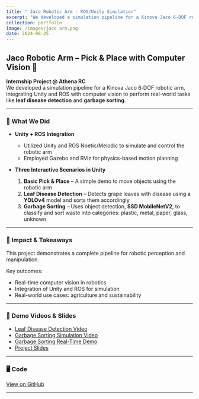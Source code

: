 ```yaml
---
title: " Jaco Robotic Arm - ROS/Unity Simulation"
excerpt: "We developed a simulation pipeline for a Kinova Jaco 6‑DOF robotic arm, integrating Unity and ROS with computer vision to perform real-world tasks like **leaf disease detection** and **garbage sorting**.<br/><img src='/images/jaco arm.png'>"
collection: portfolio
image: /images/jaco arm.png
date: 2024-08-25
---
```


## Jaco Robotic Arm – Pick & Place with Computer Vision 🤖

**Internship Project @ Athena RC**  
We developed a simulation pipeline for a Kinova Jaco 6‑DOF robotic arm, integrating Unity and ROS with computer vision to perform real-world tasks like **leaf disease detection** and **garbage sorting**.

---

### 🎯 What We Did

- **Unity + ROS Integration**  
  - Utilized Unity and ROS Noetic/Melodic to simulate and control the robotic arm  
  - Employed Gazebo and RViz for physics-based motion planning

- **Three Interactive Scenarios in Unity**  
  1. **Basic Pick & Place** – A simple demo to move objects using the robotic arm  
  2. **Leaf Disease Detection** – Detects grape leaves with disease using a **YOLOv4** model and sorts them accordingly  
  3. **Garbage Sorting** – Uses object detection, **SSD MobileNetV2**, to classify and sort waste into categories: plastic, metal, paper, glass, unknown

---

### 🚀 Impact & Takeaways

This project demonstrates a complete pipeline for robotic perception and manipulation.  

Key outcomes:

- Real-time computer vision in robotics
- Integration of Unity and ROS for simulation
- Real-world use cases: agriculture and sustainability

---

### 🎥 Demo Videos & Slides

- [Leaf Disease Detection Video](https://drive.google.com/file/d/1KcnfoBml8yjMZkK4ETeOFOiaGNPjyUAC/view?usp=drive_link)  
- [Garbage Sorting Simulation Video](https://drive.google.com/file/d/1KkFC5mtiECOUgZAe5CMMlZ-bYlGMsfn2/view?usp=drive_link)  
- [Garbage Sorting Real-Time Demo](https://drive.google.com/file/d/1LWCiw18cd1Lzat9qnH5sRMG0LdKP1lq1/view?usp=drive_link)  
- [Project Slides](https://drive.google.com/file/d/1y2VdextpZ5oyp_VUOieKt_HjbbxJ2swg/view?usp=drive_link)

---

### 🖥️ Code

[View on GitHub](https://github.com/panagiotamoraiti/Jaco_Robotic_Arm)

---

